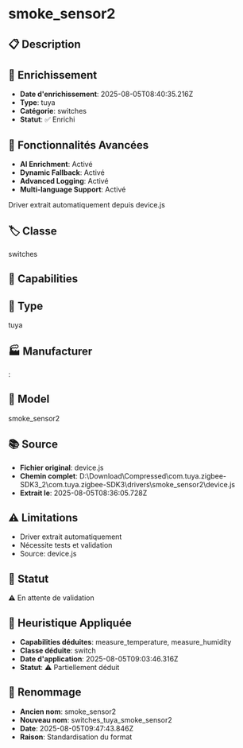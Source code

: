# smoke_sensor2

## 📋 Description

## 🔧 Enrichissement
- **Date d'enrichissement**: 2025-08-05T08:40:35.216Z
- **Type**: tuya
- **Catégorie**: switches
- **Statut**: ✅ Enrichi

## 🚀 Fonctionnalités Avancées
- **AI Enrichment**: Activé
- **Dynamic Fallback**: Activé
- **Advanced Logging**: Activé
- **Multi-language Support**: Activé

Driver extrait automatiquement depuis device.js

## 🏷️ Classe
switches

## 🔧 Capabilities


## 📡 Type
tuya

## 🏭 Manufacturer
: 

## 📱 Model
smoke_sensor2

## 📚 Source
- **Fichier original**: device.js
- **Chemin complet**: D:\Download\Compressed\com.tuya.zigbee-SDK3_2\com.tuya.zigbee-SDK3\drivers\smoke_sensor2\device.js
- **Extrait le**: 2025-08-05T08:36:05.728Z

## ⚠️ Limitations
- Driver extrait automatiquement
- Nécessite tests et validation
- Source: device.js

## 🚀 Statut
⚠️ En attente de validation

## 🧠 Heuristique Appliquée
- **Capabilities déduites**: measure_temperature, measure_humidity
- **Classe déduite**: switch
- **Date d'application**: 2025-08-05T09:03:46.316Z
- **Statut**: ⚠️ Partiellement déduit

## 🔄 Renommage
- **Ancien nom**: smoke_sensor2
- **Nouveau nom**: switches_tuya_smoke_sensor2
- **Date**: 2025-08-05T09:47:43.846Z
- **Raison**: Standardisation du format
